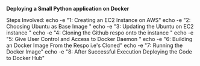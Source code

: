 **Deploying a Small Python application on Docker**

Steps Involved: 
echo -e "1: Creating an EC2 Instance on AWS" 
echo -e "2: Choosing Ubuntu as Base Image "
echo -e "3: Updating the Ubuntu on EC2 instance  "
echo -e "4: Cloning the Github respo onto the instance "
echo -e "5: Give User Control and Access to Docker Daemon "
echo -e "6: Building an Docker Image From the Respo i.e's Cloned" 
echo -e "7: Running the Docker Image" 
echo -e "8: After Successful Execution Deploying the Code to Docker Hub" 
